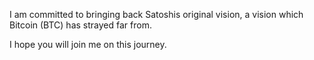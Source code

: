 I am committed to bringing back Satoshis original vision, a vision which Bitcoin (BTC) has strayed far from.

I hope you will join me on this journey.
